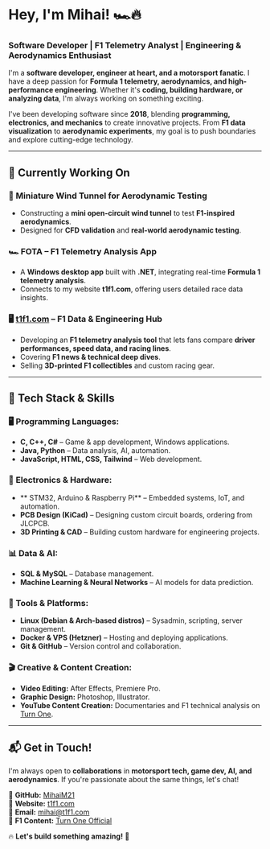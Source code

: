 # Hey, I'm Mihai! 🏎️🔥  
### **Software Developer | F1 Telemetry Analyst | Engineering & Aerodynamics Enthusiast**  

I'm a **software developer, engineer at heart, and a motorsport fanatic**. I have a deep passion for **Formula 1 telemetry, aerodynamics, and high-performance engineering**. Whether it's **coding, building hardware, or analyzing data**, I'm always working on something exciting.  

I've been developing software since **2018**, blending **programming, electronics, and mechanics** to create innovative projects. From **F1 data visualization** to **aerodynamic experiments**, my goal is to push boundaries and explore cutting-edge technology.  

---

## **🚀 Currently Working On**  

### **💨 Miniature Wind Tunnel for Aerodynamic Testing**  
- Constructing a **mini open-circuit wind tunnel** to test **F1-inspired aerodynamics**.   
- Designed for **CFD validation** and **real-world aerodynamic testing**.  

### **🏎️ FOTA – F1 Telemetry Analysis App**  
- A **Windows desktop app** built with **.NET**, integrating real-time **Formula 1 telemetry analysis**.  
- Connects to my website **t1f1.com**, offering users detailed race data insights.  

### **🖥️ [t1f1.com](https://t1f1.com) – F1 Data & Engineering Hub**  
- Developing an **F1 telemetry analysis tool** that lets fans compare **driver performances, speed data, and racing lines**.  
- Covering **F1 news & technical deep dives**.  
- Selling **3D-printed F1 collectibles** and custom racing gear.  

---

## **🔧 Tech Stack & Skills**  

### **🖥️ Programming Languages:**  
- **C, C++, C#** – Game & app development, Windows applications.  
- **Java, Python** – Data analysis, AI, automation.  
- **JavaScript, HTML, CSS, Tailwind** – Web development.  

### **🔌 Electronics & Hardware:**  
- ** STM32, Arduino & Raspberry Pi** – Embedded systems, IoT, and automation.  
- **PCB Design (KiCad)** – Designing custom circuit boards, ordering from JLCPCB.  
- **3D Printing & CAD** – Building custom hardware for engineering projects.  

### **📊 Data & AI:**  
- **SQL & MySQL** – Database management.  
- **Machine Learning & Neural Networks** – AI models for data prediction.  

### **📂 Tools & Platforms:**  
- **Linux (Debian & Arch-based distros)** – Sysadmin, scripting, server management.  
- **Docker & VPS (Hetzner)** – Hosting and deploying applications.  
- **Git & GitHub** – Version control and collaboration.  

### **🎬 Creative & Content Creation:**  
- **Video Editing:** After Effects, Premiere Pro.  
- **Graphic Design:** Photoshop, Illustrator.  
- **YouTube Content Creation:** Documentaries and F1 technical analysis on [Turn One](https://t1f1.com).  

---

## **📬 Get in Touch!**  
I'm always open to **collaborations** in **motorsport tech, game dev, AI, and aerodynamics**. If you're passionate about the same things, let's chat!  

📍 **GitHub:** [MihaiM21](https://github.com/MihaiM21)  
📍 **Website:** [t1f1.com](https://t1f1.com)  
📍 **Email:** mihai@t1f1.com  
📍 **F1 Content:** [Turn One Official](https://t1f1.com)  

🔥 **Let's build something amazing!** 🚀  
